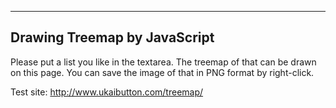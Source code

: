 -----------------------------
Drawing Treemap by JavaScript
-----------------------------
Please put a list you like in the textarea.
The treemap of that can be drawn on this page.
You can save the image of that in PNG format by right-click.

Test site:
http://www.ukaibutton.com/treemap/
